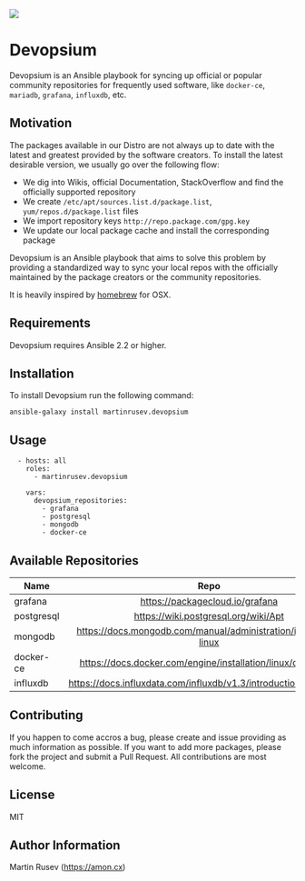 
![](logo.png)

Devopsium
======

Devopsium is an Ansible playbook for syncing up official or popular community repositories
for frequently used software, like `docker-ce`, `mariadb`, `grafana`, `influxdb`, etc.

## Motivation

The packages available in our Distro are not always up to date with the latest and greatest provided by the software creators.
To install the latest desirable version, we usually go over the following flow:

- We dig into Wikis, official Documentation, StackOverflow and find the officially supported repository
- We create `/etc/apt/sources.list.d/package.list`, `yum/repos.d/package.list` files
- We import repository keys `http://repo.package.com/gpg.key`
- We update our local package cache and install the corresponding package

Devopsium is an Ansible playbook that aims to solve this problem by providing a standardized way to sync your local repos
with the officially maintained by the package creators or the community repositories. 

It is heavily inspired by <a href="http://brew.sh">homebrew</a> for 
OSX. 

## Requirements

Devopsium requires Ansible 2.2 or higher.


## Installation

To install Devopsium run the following command:

```
ansible-galaxy install martinrusev.devopsium
```

## Usage

```
  - hosts: all
    roles:
      - martinrusev.devopsium

    vars:
      devopsium_repositories:
      	- grafana
      	- postgresql
      	- mongodb
      	- docker-ce
```

## Available Repositories


| Name                   | Repo                       | Supported Distros       |
| ---------------------- |:--------------------------:| -----------------------:|
| grafana			     | https://packagecloud.io/grafana | Ubuntu/Debian/RHEL|
| postgresql			 | https://wiki.postgresql.org/wiki/Apt | Ubuntu/Debian  |
| mongodb			 | https://docs.mongodb.com/manual/administration/install-on-linux | Ubuntu/Debian/RHEL  |
| docker-ce			 | https://docs.docker.com/engine/installation/linux/docker-ce | Ubuntu/Debian/RHEL  |
| influxdb			 | https://docs.influxdata.com/influxdb/v1.3/introduction/installation | Ubuntu/Debian/RHEL  |

## Contributing

If you happen to come accros a bug, please create and issue providing as much information as possible.
If you want to add more packages, please fork the project and submit a Pull Request. All contributions are most welcome.

## License

MIT

## Author Information

Martin Rusev (https://amon.cx)